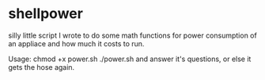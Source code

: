# shellpower
silly little script I wrote to do some math functions for power consumption of an appliace and how much it costs to run.

Usage:
chmod +x power.sh
./power.sh
and answer it's questions, or else it gets the hose again.
